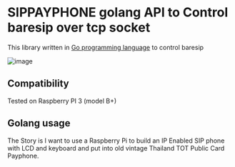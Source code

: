 SIPPAYPHONE golang API to Control baresip over tcp socket
=========================================================

This library written in [Go programming language](https://golang.org/) to control baresip

![image](https://raw.github.com/talkkonnect/sippayphone/master/images/cardphone.jpg)

Compatibility
-------------
Tested on Raspberry PI 3 (model B+)

Golang usage
------------
The Story is I want to use a Raspberry Pi to build an IP Enabled SIP phone with LCD and keyboard and put 
into old vintage Thailand TOT Public Card Payphone.
